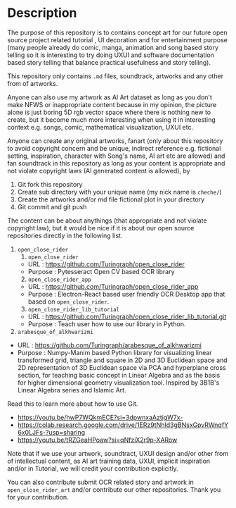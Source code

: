 # Description

The purpose of this repository is to contains concept art for our future open source project related tutorial 
, UI decoration and for entertainment purpose (many people already do comic, manga, animation and song based 
story telling so it is interesting to try doing UXUI and software documentation based story telling that 
balance practical usefulness and story telling).

This repository only contains `.md` files, soundtrack, artworks and any other from of artworks.

Anyone can also use my artwork as AI Art dataset as long as you don't make NFWS or inappropriate content
because in my opinion, the picture alone is just boring 5D rgb vector space where there is nothing new to create,
but it become much more interesting when using it in interesting context e.g. songs, comic, mathematical visualization,
UXUI etc.

Anyone can create any original artworks, fanart (only about this repository to avoid copyright concern and be unique,
indirect reference e.g. fictional setting, inspiration, character with Song's name, AI art etc are allowed) 
and fan soundtrack in this repository as long as your content is appropriate and not violate copyright laws 
(AI generated content is allowed), by
1.  Git fork this repository
2.  Create sub directory with your unique name (my nick name is `cheche/`)
3.  Create the artworks and/or md file fictional plot in your directory
4.  Git commit and git push

The content can be about anythings (that appropriate and not violate copyright law), but it would be nice if it is about our open source repositories directly in the following list.
1.  `open_close_rider`
    1.  `open_close_rider`
    -   URL : https://github.com/Turingraph/open_close_rider
    -   Purpose : Pytesseract Open CV based OCR library
    2.  `open_close_rider_app`
    -   URL : https://github.com/Turingraph/open_close_rider_app
    -   Purpose : Electron-React based user friendly OCR Desktop app that based on `open_close_rider`.
    3.  `open_close_rider_lib_tutorial`
    -   URL : https://github.com/Turingraph/open_close_rider_lib_tutorial.git
    -   Purpose : Teach user how to use our library in Python.
2.  `arabesque_of_alkhwarizmi`
-   URL : https://github.com/Turingraph/arabesque_of_alkhwarizmi
-   Purpose : Numpy-Manim based Python library for visualizing linear transformed grid, triangle and square in 2D and 3D Euclidean space and 2D representation of 3D Euclidean space via PCA and hyperplane cross section, for teaching basic concept in Linear Algebra and as the basis for higher dimensional geometry visualization tool. Inspired by 3B1B's Linear Algebra series and Islamic Art.

Read this to learn more about how to use Git.
-   https://youtu.be/hwP7WQkmECE?si=3dpwnxaAztigW7x-
-   https://colab.research.google.com/drive/1ERz9tNhId3gBNsxGpvRWnqfY6x0LJFs-?usp=sharing
-   https://youtu.be/tRZGeaHPoaw?si=qNfziX2r9p-XARow

Note that if we use your artwork, soundtract, UXUI design and/or other from of intellectual content, as AI art training data, 
UXUI, implicit inspiration and/or in Tutorial, we will credit your contribution explicitly.

You can also contribute submit OCR related story and artwork in `open_close_rider_art` and/or contribute
our other repositories. Thank you for your contribution.
